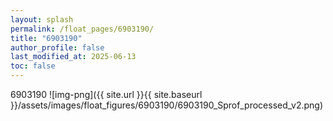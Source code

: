 ```yaml
---
layout: splash
permalink: /float_pages/6903190/
title: "6903190"
author_profile: false
last_modified_at: 2025-06-13
toc: false
---
```

 
6903190
![img-png]({{ site.url }}{{ site.baseurl }}/assets/images/float_figures/6903190/6903190_Sprof_processed_v2.png)